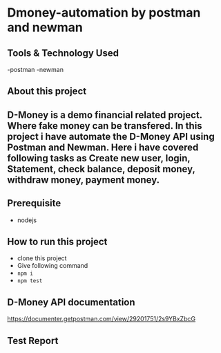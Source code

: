 # Dmoney-automation by postman and newman
## Tools & Technology Used
-postman
-newman

## About this project
## D-Money is a demo financial related project. Where fake money can be transfered. In this project i have automate the D-Money API using Postman and Newman. Here i have covered following tasks as Create new user, login, Statement, check balance, deposit money,  withdraw money, payment money.

## Prerequisite
- nodejs

## How to run this project

- clone this project
- Give following command
-  ``` npm i ```
-  ``` npm test ``` 

## D-Money API documentation
https://documenter.getpostman.com/view/29201751/2s9YBxZbcG

## Test Report

